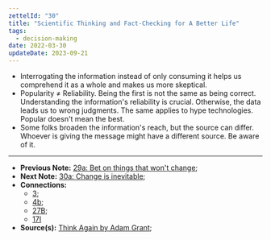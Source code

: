 ```yaml
---
zettelId: "30"
title: "Scientific Thinking and Fact-Checking for A Better Life"
tags:
  - decision-making
date: 2022-03-30
updateDate: 2023-09-21
---
```


- Interrogating the information instead of only consuming it helps us comprehend it as a whole and makes us more skeptical.
- Popularity ≠ Reliability. Being the first is not the same as being correct. Understanding the information's reliability is crucial. Otherwise, the data leads us to wrong judgments. The same applies to hype technologies. Popular doesn't mean the best.
- Some folks broaden the information's reach, but the source can differ. Whoever is giving the message might have a different source. Be aware of it.

---

- **Previous Note:** [29a: Bet on things that won't change](/notes/29a/);
- **Next Note:** [30a: Change is inevitable](/notes/30a/);
- **Connections:**
  - [3](/notes/3/);
  - [4b](/notes/4b/);
  - [27B](/notes/27b/);
  - [17I](/notes/17i/)
- **Source(s):** [Think Again by Adam Grant](/think-again-by-adam-grant-book-summary-review-and-notes/);
